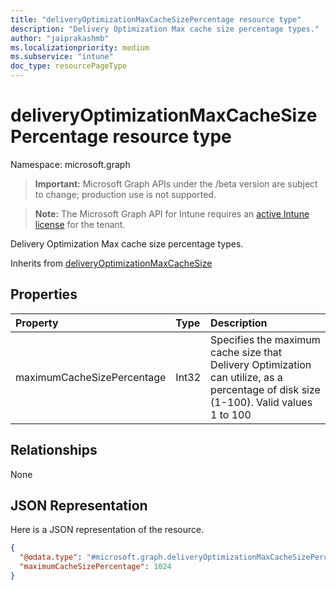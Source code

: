 ```yaml
---
title: "deliveryOptimizationMaxCacheSizePercentage resource type"
description: "Delivery Optimization Max cache size percentage types."
author: "jaiprakashmb"
ms.localizationpriority: medium
ms.subservice: "intune"
doc_type: resourcePageType
---
```


# deliveryOptimizationMaxCacheSizePercentage resource type

Namespace: microsoft.graph

> **Important:** Microsoft Graph APIs under the /beta version are subject to change; production use is not supported.

> **Note:** The Microsoft Graph API for Intune requires an [active Intune license](https://go.microsoft.com/fwlink/?linkid=839381) for the tenant.

Delivery Optimization Max cache size percentage types.


Inherits from [deliveryOptimizationMaxCacheSize](../resources/intune-deviceconfig-deliveryoptimizationmaxcachesize.md)

## Properties
|Property|Type|Description|
|:---|:---|:---|
|maximumCacheSizePercentage|Int32|Specifies the maximum cache size that Delivery Optimization can utilize, as a percentage of disk size (1-100). Valid values 1 to 100|

## Relationships
None

## JSON Representation
Here is a JSON representation of the resource.
<!-- {
  "blockType": "resource",
  "@odata.type": "microsoft.graph.deliveryOptimizationMaxCacheSizePercentage"
}
-->
``` json
{
  "@odata.type": "#microsoft.graph.deliveryOptimizationMaxCacheSizePercentage",
  "maximumCacheSizePercentage": 1024
}
```
